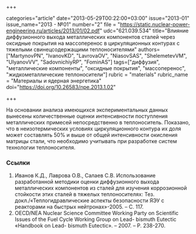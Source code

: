 +++

categories="article"
date="2013-05-29T00:22:00+03:00"
issue="2013-01"
issue_name="2013 - №01"
number="2"
file = "https://static.nuclear-power-engineering.ru/articles/2013/01/02.pdf"
udc="621.039.534"
title="Влияние диффузионного выхода металлических компонентов сталей через оксидные покрытия на массоперенос в циркуляционных контурах с тяжелыми свинецсодержащими теплоносителями"
authors=["MartynovPN", "IvanovKD", "LavrovaOV", "NiasovSAS", "ShelemetevVM", "UlyanovVV", "SadovnichiyRP", "FominAS"]
tags=["диффузия", "металлические компоненты", "оксидные покрытия", "массоперенос", "жидкометаллические теплоносители"]
rubric = "materials"
rubric_name = "Материалы и ядерная энергетика"
doi="https://doi.org/10.26583/npe.2013.1.02"

+++

На основании анализа имеющихся экспериментальных данных вынесены количественные оценки интенсивности поступления металлических примесей непосредственно в теплоноситель. Показано, что в неизотермических условиях циркуляционного контура их доля может составлять 50% и выше от общей интенсивности окисления матрицы стали, что необходимо учитывать при разработке систем технологии теплоносителя.

### Ссылки

1. Иванов К.Д., Лаврова О.В., Салаев С.В. Использование разработанной методики оценки диффузионного выхода металлических компонентов из сталей для изучения коррозионной стойкости этих сталей в тяжелых теплоносителях: Тез. докл./«Теплогидравлические аспекты безопасности ЯЭУ с реакторами на быстрых нейтронах»-2005. – С. 117.
2. OECD/NEA Nuclear Science Committee Working Party on Scientific Issues of the Fuel Cycle Working Group on Lead- bismuth Eutectic «Handbook on Lead- bismuth Eutectic». – 2007. – Р. 238-270.